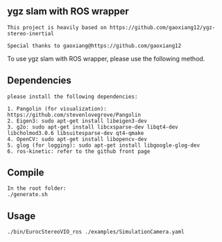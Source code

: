 ## ygz slam with ROS wrapper

    This project is heavily based on https://github.com/gaoxiang12/ygz-stereo-inertial
    
    Special thanks to gaoxiang@https://github.com/gaoxiang12

To use ygz slam with ROS wrapper, please use the following method.

## Dependencies

    please install the following dependencies:
    
    1. Pangolin (for visualization): https://github.com/stevenlovegrove/Pangolin
    2. Eigen3: sudo apt-get install libeigen3-dev
    3. g2o: sudo apt-get install libcxsparse-dev libqt4-dev libcholmod3.0.6 libsuitesparse-dev qt4-qmake
    4. OpenCV: sudo apt-get install libopencv-dev
    5. glog (for logging): sudo apt-get install libgoogle-glog-dev
    6. ros-kinetic: refer to the github front page

## Compile

    In the root folder:
    ./generate.sh
    
## Usage

    ./bin/EurocStereoVIO_ros ./examples/SimulationCamera.yaml
